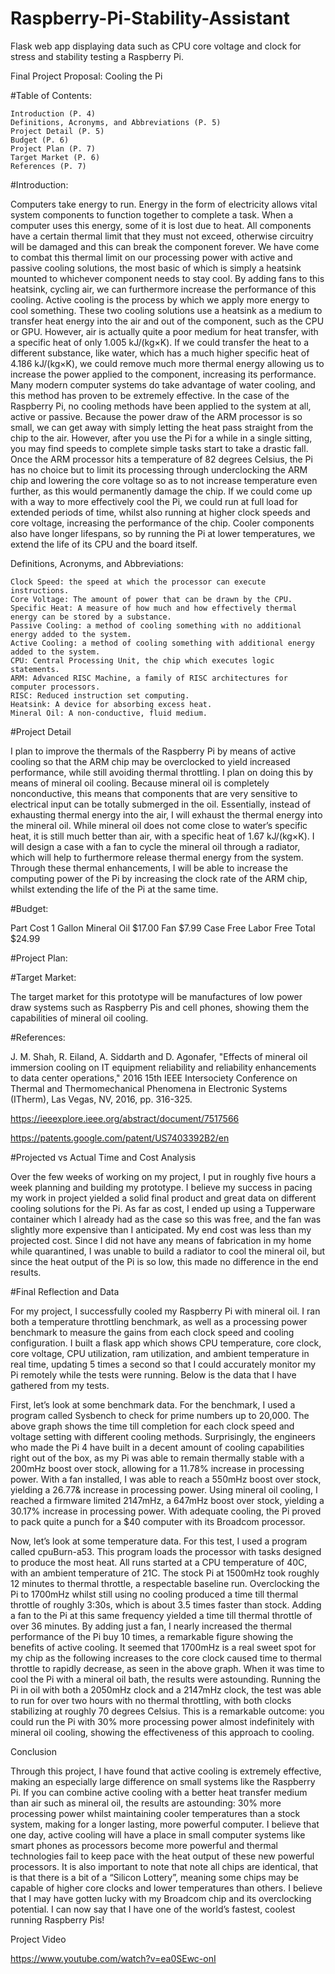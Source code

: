 # Raspberry-Pi-Stability-Assistant
Flask web app displaying data such as CPU core voltage and clock for stress and stability testing a Raspberry Pi.

Final Project Proposal: Cooling the Pi


#Table of Contents:

	Introduction (P. 4)
	Definitions, Acronyms, and Abbreviations (P. 5)
	Project Detail (P. 5)
	Budget (P. 6)
	Project Plan (P. 7)
	Target Market (P. 6)
	References (P. 7)


#Introduction:


Computers take energy to run. Energy in the form of electricity allows vital system components to function together to complete a task. When a computer uses this energy, some of it is lost due to heat. All components have a certain thermal limit that they must not exceed, otherwise circuitry will be damaged and this can break the component forever. We have come to combat this thermal limit on our processing power with active and passive cooling solutions, the most basic of which is simply a heatsink mounted to whichever component needs to stay cool. By adding fans to this heatsink, cycling air, we can furthermore increase the performance of this cooling. Active cooling is the process by which we apply more energy to cool something. These two cooling solutions use a heatsink as a medium to transfer heat energy into the air and out of the component, such as the CPU or GPU. However, air is actually quite a poor medium for heat transfer, with a specific heat of only 1.005  kJ/(kg×K). If we could transfer the heat to a different substance, like water, which has a much higher specific heat of 4.186  kJ/(kg×K), we could remove much more thermal energy allowing us to increase the power applied to the component, increasing its performance. Many modern computer systems do take advantage of water cooling, and this method has proven to be extremely effective. In the case of the Raspberry Pi, no cooling methods have been applied to the system at all, active or passive. Because the power draw of the ARM processor is so small, we can get away with simply letting the heat pass straight from the chip to the air. However, after you use the Pi for a while in a single sitting, you may find speeds to complete simple tasks start to take a drastic fall. Once the ARM processor hits a temperature of 82 degrees Celsius, the Pi has no choice but to limit its processing through underclocking the ARM chip and lowering the core voltage so as to not increase temperature even further, as this would permanently damage the chip. If we could come up with a way to more effectively cool the Pi, we could run at full load for extended periods of time, whilst also running at higher clock speeds and core voltage, increasing the performance of the chip. Cooler components also have longer lifespans, so by running the Pi at lower temperatures, we extend the life of its CPU and the board itself.



Definitions, Acronyms, and Abbreviations:

	Clock Speed: the speed at which the processor can execute instructions.
	Core Voltage: The amount of power that can be drawn by the CPU.
	Specific Heat: A measure of how much and how effectively thermal energy can be stored by a substance.
	Passive Cooling: a method of cooling something with no additional energy added to the system.
	Active Cooling: a method of cooling something with additional energy added to the system.
	CPU: Central Processing Unit, the chip which executes logic statements.
	ARM: Advanced RISC Machine, a family of RISC architectures for computer processors.
	RISC: Reduced instruction set computing.
	Heatsink: A device for absorbing excess heat.
	Mineral Oil: A non-conductive, fluid medium.


#Project Detail


I plan to improve the thermals of the Raspberry Pi by means of active cooling so that the ARM chip may be overclocked to yield increased performance, while still avoiding thermal throttling. I plan on doing this by means of mineral oil cooling. Because mineral oil is completely nonconductive, this means that components that are very sensitive to electrical input can be totally submerged in the oil. Essentially, instead of exhausting thermal energy into the air, I will exhaust the thermal energy into the mineral oil. While mineral oil does not come close to water’s specific heat, it is still much better than air, with a specific heat of 1.67  kJ/(kg×K). I will design a case with a fan to cycle the mineral oil through a radiator, which will help to furthermore release thermal energy from the system. Through these thermal enhancements, I will be able to increase the computing power of the Pi by increasing the clock rate of the ARM chip, whilst extending the life of the Pi at the same time.

#Budget:

Part	Cost
1 Gallon Mineral Oil	$17.00
Fan	$7.99
Case	Free
Labor	Free
Total	$24.99


#Project Plan:
 

#Target Market:


The target market for this prototype will be manufactures of low power draw systems such as Raspberry Pis and cell phones, showing them the capabilities of mineral oil cooling.


#References:


J. M. Shah, R. Eiland, A. Siddarth and D. Agonafer, "Effects of mineral oil immersion cooling on IT equipment reliability and reliability enhancements to data center operations," 2016 15th IEEE Intersociety Conference on Thermal and Thermomechanical Phenomena in Electronic Systems (ITherm), Las Vegas, NV, 2016, pp. 316-325.

https://ieeexplore.ieee.org/abstract/document/7517566

https://patents.google.com/patent/US7403392B2/en




















#Projected vs Actual Time and Cost Analysis

Over the few weeks of working on my project, I put in roughly five hours a week planning and building my prototype. I believe my success in pacing my work in project yielded a solid final product and great data on different cooling solutions for the Pi. As far as cost, I ended up using a Tupperware container which I already had as the case so this was free, and the fan was slightly more expensive than I anticipated. My end cost was less than my projected cost. Since I did not have any means of fabrication in my home while quarantined, I was unable to build a radiator to cool the mineral oil, but since the heat output of the Pi is so low, this made no difference in the end results.




#Final Reflection and Data

For my project, I successfully cooled my Raspberry Pi with mineral oil. I ran both a temperature throttling benchmark, as well as a processing power benchmark to measure the gains from each clock speed and cooling configuration. I built a flask app which shows CPU temperature, core clock, core voltage, CPU utilization, ram utilization, and ambient temperature in real time, updating 5 times a second so that I could accurately monitor my Pi remotely while the tests were running. Below is the data that I have gathered from my tests.



 

First, let’s look at some benchmark data. For the benchmark, I used a program called Sysbench to check for prime numbers up to 20,000. The above graph shows the time till completion for each clock speed and voltage setting with different cooling methods. Surprisingly, the engineers who made the Pi 4 have built in a decent amount of cooling capabilities right out of the box, as my Pi was able to remain thermally stable with a 200mHz boost over stock, allowing for a 11.78% increase in processing power. With a fan installed, I was able to reach a 550mHz boost over stock, yielding a 26.77& increase in processing power. Using mineral oil cooling, I reached a firmware limited 2147mHz, a 647mHz boost over stock, yielding a 30.17% increase in processing power. With adequate cooling, the Pi proved to pack quite a punch for a $40 computer with its Broadcom processor.

 


Now, let’s look at some temperature data. For this test, I used a program called cpuBurn-a53. This program loads the processor with tasks designed to produce the most heat. All runs started at a CPU temperature of 40C, with an ambient temperature of 21C. The stock Pi at 1500mHz took roughly 12 minutes to thermal throttle, a respectable baseline run. Overclocking the Pi to 1700mHz whilst still using no cooling produced a time till thermal throttle of roughly 3:30s, which is about 3.5 times faster than stock. Adding a fan to the Pi at this same frequency yielded a time till thermal throttle of over 36 minutes. By adding just a fan, I nearly increased the thermal performance of the Pi buy 10 times, a remarkable figure showing the benefits of active cooling. It seemed that 1700mHz is a real sweet spot for my chip as the following increases to the core clock caused time to thermal throttle to rapidly decrease, as seen in the above graph. When it was time to cool the Pi with a mineral oil bath, the results were astounding. Running the Pi in oil with both a 2050mHz clock and a 2147mHz clock, the test was able to run for over two hours with no thermal throttling, with both clocks stabilizing at roughly 70 degrees Celsius. This is a remarkable outcome: you could run the Pi with 30% more processing power almost indefinitely with mineral oil cooling, showing the effectiveness of this approach to cooling.


Conclusion

Through this project, I have found that active cooling is extremely effective, making an especially large difference on small systems like the Raspberry Pi. If you can combine active cooling with a better heat transfer medium than air such as mineral oil, the results are astounding: 30% more processing power whilst maintaining cooler temperatures than a stock system, making for a longer lasting, more powerful computer. I believe that one day, active cooling will have a place in small computer systems like smart phones as processors become more powerful and thermal technologies fail to keep pace with the heat output of these new powerful processors. It is also important to note that note all chips are identical, that is that there is a bit of a “Silicon Lottery”, meaning some chips may be capable of higher core clocks and lower temperatures than others. I believe that I may have gotten lucky with my Broadcom chip and its overclocking potential. I can now say that I have one of the world’s fastest, coolest running Raspberry Pis!

Project Video

https://www.youtube.com/watch?v=ea0SEwc-onI


